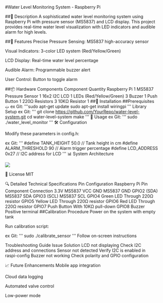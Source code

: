 #Water Level Monitoring System - Raspberry Pi


##📝 Description
A sophisticated water level monitoring system using Raspberry Pi with pressure sensor (MS5837) and LCD display. This project provides real-time water level visualization with LED indicators and audible alarm for high levels.

##🌟 Features
Precise Pressure Sensing: MS5837 high-accuracy sensor

Visual Indicators: 3-color LED system (Red/Yellow/Green)

LCD Display: Real-time water level percentage

Audible Alarm: Programmable buzzer alert

User Control: Button to toggle alarm

##📦 Hardware Components
Component	Quantity
Raspberry Pi	1
MS5837 Pressure Sensor	1
16x2 I2C LCD	1
LEDs (Red/Yellow/Green)	3
Buzzer	1
Push Button	1
220Ω Resistors	3
10KΩ Resistor	1
##🔧 Installation
##Prerequisites
ث
ex Git:
'''sudo apt-get update
sudo apt-get install wiringpi
'''
Library Setup
ex Git:
'''
git clone https://github.com/YourRepo/water-level-system.git
cd water-level-system
make
'''
🚀 Usage
ex Git:
'''
sudo ./water_level_monitor
'''
🛠️ Configuration

Modify these parameters in config.h:

ex Git:
'''
#define TANK_HEIGHT 50.0    // Tank height in cm
#define ALARM_THRESHOLD 90  // Alarm trigger percentage
#define LCD_ADDRESS 0x27    // I2C address for LCD
'''
📊 System Architecture
<div>
    <img src="F:\FUNDS\Water Level Monitoring System - Raspberry Pi\diagram water lvl.png">
</div>

📜 License
MIT

🔍 Detailed Technical Specifications
Pin Configuration
Raspberry Pi Pin	Component	Connection
3.3V	MS5837	VCC
GND	MS5837	GND
GPIO2 (SDA)	MS5837	SDA
GPIO3 (SCL)	MS5837	SCL
GPIO4	Green LED	Through 220Ω resistor
GPIO5	Yellow LED	Through 220Ω resistor
GPIO6	Red LED	Through 220Ω resistor
GPIO7	Push Button	With 10KΩ pull-down
GPIO8	Buzzer	Positive terminal
##Calibration Procedure
Power on the system with empty tank

Run calibration script:

ex Git:
'''
sudo ./calibrate_sensor
'''
Follow on-screen instructions

Troubleshooting Guide
Issue	Solution
LCD not displaying	Check I2C address and connections
Sensor not detected	Verify I2C is enabled in raspi-config
Buzzer not working	Check polarity and GPIO configuration


📈 Future Enhancements
Mobile app integration

Cloud data logging

Automated valve control

Low-power mode
